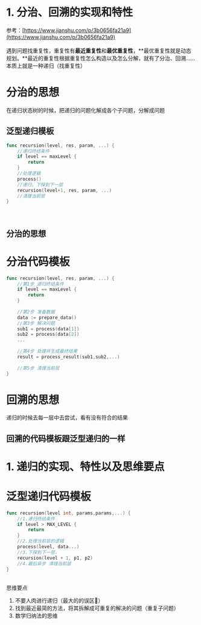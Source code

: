 # 1. 分治、回溯的实现和特性

参考：[https://www.jianshu.com/p/3b0656fa21a9](https://www.jianshu.com/p/3b0656fa21a9)<br />
<br />遇到问题找重复性，重复性有**最近重复性**和**最优重复性**，**最优重复性就是动态规划。**最近的重复性根据重复性怎么构造以及怎么分解，就有了分治、回溯…… 本质上就是一种递归（找重复性）<br />

<a name="nLjhW"></a>
# 分治的思想
在递归状态树的时候，把递归的问题化解成各个子问题，分解成问题<br />

<a name="LGdsL"></a>
## 泛型递归模板
```go
func recursion(level, res, param, ...) {
    //递归终结条件
    if level == maxLevel {
        return
    }
    //处理逻辑
    process()
    //递归，下探到下一层
    recursion(level+1, res, param, ...)
    //清理当前层
}
```

<br />

<a name="9XQZ7"></a>
## 分治的思想


<a name="aHZAw"></a>
# 分治代码模板
```go
func recursion(level, res, param, ...) {
    //第1步 递归终结条件
    if level == maxLevel {
    	return
    }
    
    //第2步 准备数据
    data := prepare_data()
    //第3步 解决问题
    sub1 = process(data[1])
    sub2 = process(data[2])
    ...
    
    //第4步 处理并生成最终结果
    result = process_result(sub1,sub2,...)
    
    //第5步 清理当前层
}
```


<a name="FOv1K"></a>
# 回溯的思想
递归的时候去每一层中去尝试，看有没有符合的结果<br />

<a name="tnfcT"></a>
## 回溯的代码模板跟泛型递归的一样



# 1. 递归的实现、特性以及思维要点

<a name="wwrPA"></a>
# 泛型递归代码模板
```go
func recursion(level int, params,params,...) {
    //1.递归终结条件
    if level > MAX_LEVEL {
    	return
    }
    //2.处理当前层的逻辑
    process(level, data...)
    //3.下探到下一层，
    recursion(level + 1, p1, p2)
    //4.最后异步 清理当前层
}
```

<br />思维要点

1. 不要人肉进行递归（最大的的误区）
1. 找到最近最简的方法，将其拆解成可重复的解决的问题（重复子问题）
1. 数学归纳法的思维
